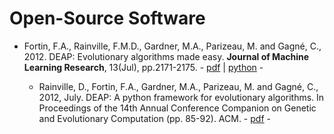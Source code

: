 # Open-Source Software

* Fortin, F.A., Rainville, F.M.D., Gardner, M.A., Parizeau, M. and Gagné, C., 2012. DEAP: Evolutionary algorithms made easy. **Journal of Machine Learning Research**, 13(Jul), pp.2171-2175. - [pdf](http://jmlr.org/papers/volume13/fortin12a/fortin12a.pdf) | [python](https://github.com/DEAP/deap) - 

  * Rainville, D., Fortin, F.A., Gardner, M.A., Parizeau, M. and Gagné, C., 2012, July. DEAP: A python framework for evolutionary algorithms. In Proceedings of the 14th Annual Conference Companion on Genetic and Evolutionary Computation (pp. 85-92). ACM. - [pdf](https://dl.acm.org/citation.cfm?id=2330799) -

